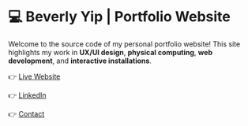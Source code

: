 # 💻 Beverly Yip | Portfolio Website

Welcome to the source code of my personal portfolio website! This site highlights my work in **UX/UI design**, **physical computing**, **web development**, and **interactive installations**.

👉 [Live Website](http://www.bevyip.com/)

👉 [LinkedIn](https://www.linkedin.com/in/bevyip/)

👉 [Contact](mailto:beverly.yip.8000@gmail.com)
